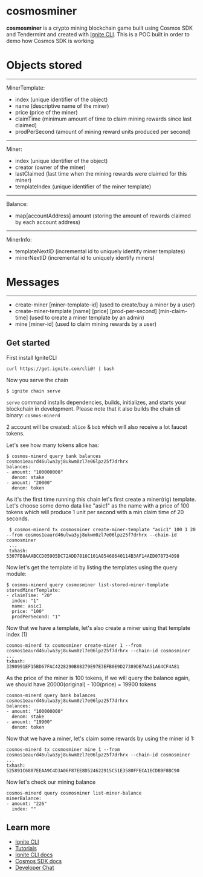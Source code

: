 # cosmosminer
**cosmosminer** is a crypto mining blockchain game built using Cosmos SDK and Tendermint and created with [Ignite CLI](https://ignite.com/cli).
This is a POC built in order to demo how Cosmos SDK is working

# Objects stored
***
MinerTemplate:
* index (unique identifier of the object)
* name (descriptive name of the miner)
* price (price of the miner)
* claimTime (minimum amount of time to claim mining rewards since last claimed)
* prodPerSecond (amount of mining reward units produced per second)

***
Miner:
* index (unique identifier of the object)
* creator (owner of the miner)
* lastClaimed (last time when the mining rewards were claimed for this miner)
* templateIndex (unique identifier of the miner template)

***
Balance:
* map[accountAddress] amount (storing the amount of rewards claimed by each account address)

***
MinerInfo:
* templateNextID (incremental id to uniquely identify miner templates)
* minerNextID (incremental id to uniquely identify miners)

# Messages
***
*  create-miner [miner-template-id] (used to create/buy a miner by a user)
*  create-miner-template [name] [price] [prod-per-second] [min-claim-time] (used to create a miner template by an admin)
*  mine [miner-id] (used to claim mining rewards by a user)


## Get started

First install IgniteCLI

```
curl https://get.ignite.com/cli@! | bash
```

Now you serve the chain
```
$ ignite chain serve
```

`serve` command installs dependencies, builds, initializes, and starts your blockchain in development. Please note that it also builds the chain cli binary: `cosmos-minerd`

2 account will be created: `alice` & `bob` which will also receive a lot faucet tokens.

Let's see how many tokens alice has:

```
$ cosmos-minerd query bank balances cosmos1eaurd46ulwa3yj8ukwm0zl7e06lpz25f7drhrx
balances:
- amount: "100000000"
  denom: stake
- amount: "20000"
  denom: token
```

As it's the first time running this chain let's first create a miner(rig) template.
Let's choose some demo data like "asic1" as the name with a price of 100 tokens which will produce 1 unit per second with a min claim time of 20 seconds.

```
 $ cosmos-minerd tx cosmosminer create-miner-template "asic1" 100 1 20 --from cosmos1eaurd46ulwa3yj8ukwm0zl7e06lpz25f7drhrx --chain-id cosmosminer
 ...
 txhash: 5307FB8AAABCCD05905DC72ADD7816C101A85468640114B3AF14AED078734098
```

Now let's get the template id by listing the templates using the query module:

```
$ cosmos-minerd query cosmosminer list-stored-miner-template
storedMinerTemplate:
- claimTime: "20"
  index: "1"
  name: asic1
  price: "100"
  prodPerSecond: "1"
```

Now that we have a template, let's also create a miner using that template index (1)

```
cosmos-minerd tx cosmosminer create-miner 1 --from cosmos1eaurd46ulwa3yj8ukwm0zl7e06lpz25f7drhrx --chain-id cosmosminer
...
txhash: 3390991EF15BD67FAC4228290B08279E97E3EFB0E9D27389DB7AA51A64CF4A81
```

As the price of the miner is 100 tokens, if we will query the balance again, we should have 20000(original) - 100(price) = 19900 tokens

```
cosmos-minerd query bank balances cosmos1eaurd46ulwa3yj8ukwm0zl7e06lpz25f7drhrx
balances:
- amount: "100000000"
  denom: stake
- amount: "19900"
  denom: token
```

Now that we have a miner, let's claim some rewards by using the miner id 1:

```
cosmos-minerd tx cosmosminer mine 1 --from cosmos1eaurd46ulwa3yj8ukwm0zl7e06lpz25f7drhrx --chain-id cosmosminer
...
txhash: 525891C6887EEAA9C4D3A06F87EE8D524622915C51E3580FFECA1ECDB9F8BC90
```

Now let's check our mining balance

```
cosmos-minerd query cosmosminer list-miner-balance
minerBalance:
- amount: "226"
  index: ""
```







## Learn more

- [Ignite CLI](https://ignite.com/cli)
- [Tutorials](https://docs.ignite.com/guide)
- [Ignite CLI docs](https://docs.ignite.com)
- [Cosmos SDK docs](https://docs.cosmos.network)
- [Developer Chat](https://discord.gg/ignite)
